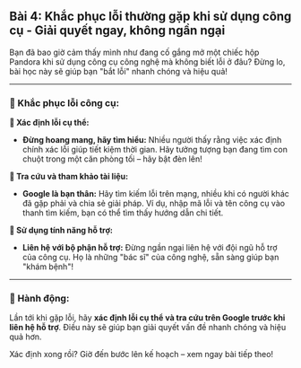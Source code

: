 ## Bài 4: Khắc phục lỗi thường gặp khi sử dụng công cụ - Giải quyết ngay, không ngần ngại

Bạn đã bao giờ cảm thấy mình như đang cố gắng mở một chiếc hộp Pandora khi sử dụng công cụ công nghệ mà không biết lỗi ở đâu? Đừng lo, bài học này sẽ giúp bạn "bắt lỗi" nhanh chóng và hiệu quả!

---

### 📌 Khắc phục lỗi công cụ:

**🔹 Xác định lỗi cụ thể:**
- **Đừng hoang mang, hãy tìm hiểu:** Nhiều người thấy rằng việc xác định chính xác lỗi giúp tiết kiệm thời gian. Hãy tưởng tượng bạn đang tìm con chuột trong một căn phòng tối – hãy bật đèn lên!

**🔹 Tra cứu và tham khảo tài liệu:**
- **Google là bạn thân:** Hãy tìm kiếm lỗi trên mạng, nhiều khi có người khác đã gặp phải và chia sẻ giải pháp. Ví dụ, nhập mã lỗi và tên công cụ vào thanh tìm kiếm, bạn có thể tìm thấy hướng dẫn chi tiết.

**🔹 Sử dụng tính năng hỗ trợ:**
- **Liên hệ với bộ phận hỗ trợ:** Đừng ngần ngại liên hệ với đội ngũ hỗ trợ của công cụ. Họ là những "bác sĩ" của công nghệ, sẵn sàng giúp bạn "khám bệnh"!

---

### 🚀 Hành động:

Lần tới khi gặp lỗi, hãy **xác định lỗi cụ thể và tra cứu trên Google trước khi liên hệ hỗ trợ**. Điều này sẽ giúp bạn giải quyết vấn đề nhanh chóng và hiệu quả hơn.

Xác định xong rồi? Giờ đến bước lên kế hoạch – xem ngay bài tiếp theo!